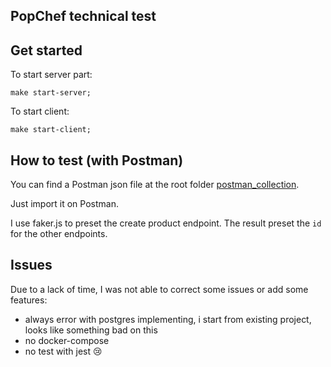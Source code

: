 PopChef technical test
-


## Get started

To start server part:
```
make start-server;

```

To start client:
```
make start-client;
```


## How to test (with Postman)

You can find a Postman json file at the root folder [postman_collection](./postman_collection.json).

Just import it on Postman.

I use faker.js to preset the create product endpoint. The result preset the `id` for the other endpoints.

## Issues

Due to a lack of time, I was not able to correct some issues or add some features:

- always error with postgres implementing, i start from existing project, looks like something bad on this
- no docker-compose 
- no test with jest 😢
